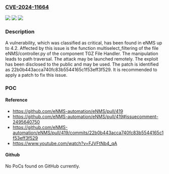 ### [CVE-2024-11664](https://cve.mitre.org/cgi-bin/cvename.cgi?name=CVE-2024-11664)
![](https://img.shields.io/static/v1?label=Product&message=eNMS&color=blue)
![](https://img.shields.io/static/v1?label=Version&message=%3D%204.0%20&color=brighgreen)
![](https://img.shields.io/static/v1?label=Vulnerability&message=Path%20Traversal&color=brighgreen)

### Description

A vulnerability, which was classified as critical, has been found in eNMS up to 4.2. Affected by this issue is the function multiselect_filtering of the file eNMS/controller.py of the component TGZ File Handler. The manipulation leads to path traversal. The attack may be launched remotely. The exploit has been disclosed to the public and may be used. The patch is identified as 22b0b443acca740fc83b5544165c1f53eff3f529. It is recommended to apply a patch to fix this issue.

### POC

#### Reference
- https://github.com/eNMS-automation/eNMS/pull/419
- https://github.com/eNMS-automation/eNMS/pull/419#issuecomment-2495640750
- https://github.com/eNMS-automation/eNMS/pull/419/commits/22b0b443acca740fc83b5544165c1f53eff3f529
- https://www.youtube.com/watch?v=FJVFtNb4_qA

#### Github
No PoCs found on GitHub currently.

